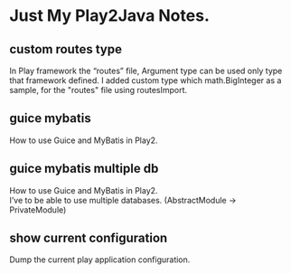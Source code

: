 # Just My Play2Java Notes.

## custom routes type
In Play framework the “routes” file, Argument type can be used only type that framework defined.
I added custom type which math.BigInteger as a sample, for the "routes" file using routesImport. 

## guice mybatis 
How to use Guice and MyBatis in Play2.  

## guice mybatis multiple db
How to use  Guice and MyBatis in Play2.  
I’ve to be able to use multiple databases. (AbstractModule -> PrivateModule)

## show current configuration
Dump the current play application configuration.
